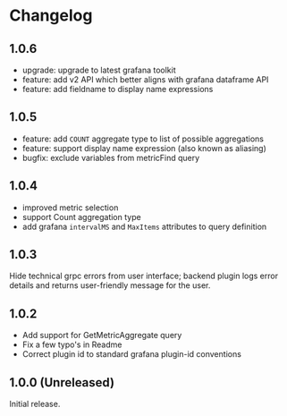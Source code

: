 # Changelog

## 1.0.6
* upgrade: upgrade to latest grafana toolkit
* feature: add v2 API which better aligns with grafana dataframe API 
* feature: add fieldname to display name expressions

## 1.0.5
* feature: add `COUNT` aggregate type to list of possible aggregations
* feature: support display name expression (also known as aliasing)
* bugfix: exclude variables from metricFind query

## 1.0.4

* improved metric selection 
* support Count aggregation type
* add grafana `intervalMS` and `MaxItems` attributes to query definition 

## 1.0.3

Hide technical grpc errors from user interface; backend plugin logs error details and returns user-friendly message for the user.

## 1.0.2

- Add support for GetMetricAggregate query
- Fix a few typo's in Readme
- Correct plugin id to standard grafana plugin-id conventions

## 1.0.0 (Unreleased)

Initial release.
